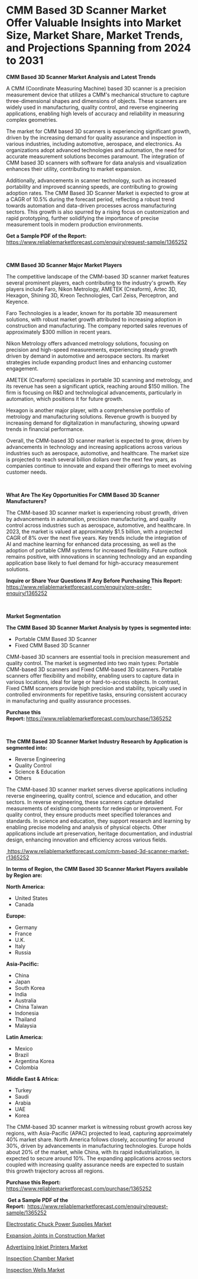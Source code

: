 <p><h1>CMM Based 3D Scanner Market Offer Valuable Insights into Market Size, Market Share, Market Trends, and Projections Spanning from 2024 to 2031</h1></p><p><strong>CMM Based 3D Scanner Market Analysis and Latest Trends</strong></p>
<p><p>A CMM (Coordinate Measuring Machine) based 3D scanner is a precision measurement device that utilizes a CMM's mechanical structure to capture three-dimensional shapes and dimensions of objects. These scanners are widely used in manufacturing, quality control, and reverse engineering applications, enabling high levels of accuracy and reliability in measuring complex geometries. </p><p>The market for CMM based 3D scanners is experiencing significant growth, driven by the increasing demand for quality assurance and inspection in various industries, including automotive, aerospace, and electronics. As organizations adopt advanced technologies and automation, the need for accurate measurement solutions becomes paramount. The integration of CMM based 3D scanners with software for data analysis and visualization enhances their utility, contributing to market expansion.</p><p>Additionally, advancements in scanner technology, such as increased portability and improved scanning speeds, are contributing to growing adoption rates. The CMM Based 3D Scanner Market is expected to grow at a CAGR of 10.5% during the forecast period, reflecting a robust trend towards automation and data-driven processes across manufacturing sectors. This growth is also spurred by a rising focus on customization and rapid prototyping, further solidifying the importance of precise measurement tools in modern production environments.</p></p>
<p><strong>Get a Sample PDF of the Report:&nbsp;</strong> <a href="https://www.reliablemarketforecast.com/enquiry/request-sample/1365252?utm_campaign=1159&utm_medium=2&utm_source=Github&utm_content=ia&utm_term=17112024&utm_id=cmm-based-3d-scanner">https://www.reliablemarketforecast.com/enquiry/request-sample/1365252</a></p>
<p>&nbsp;</p>
<p><strong>CMM Based 3D Scanner Major Market Players</strong></p>
<p><p>The competitive landscape of the CMM-based 3D scanner market features several prominent players, each contributing to the industry's growth. Key players include Faro, Nikon Metrology, AMETEK (Creaform), Artec 3D, Hexagon, Shining 3D, Kreon Technologies, Carl Zeiss, Perceptron, and Keyence. </p><p>Faro Technologies is a leader, known for its portable 3D measurement solutions, with robust market growth attributed to increasing adoption in construction and manufacturing. The company reported sales revenues of approximately $300 million in recent years. </p><p>Nikon Metrology offers advanced metrology solutions, focusing on precision and high-speed measurements, experiencing steady growth driven by demand in automotive and aerospace sectors. Its market strategies include expanding product lines and enhancing customer engagement.</p><p>AMETEK (Creaform) specializes in portable 3D scanning and metrology, and its revenue has seen a significant uptick, reaching around $150 million. The firm is focusing on R&D and technological advancements, particularly in automation, which positions it for future growth. </p><p>Hexagon is another major player, with a comprehensive portfolio of metrology and manufacturing solutions. Revenue growth is buoyed by increasing demand for digitalization in manufacturing, showing upward trends in financial performance. </p><p>Overall, the CMM-based 3D scanner market is expected to grow, driven by advancements in technology and increasing applications across various industries such as aerospace, automotive, and healthcare. The market size is projected to reach several billion dollars over the next few years, as companies continue to innovate and expand their offerings to meet evolving customer needs.</p></p>
<p>&nbsp;</p>
<p><strong>What Are The Key Opportunities For CMM Based 3D Scanner Manufacturers?</strong></p>
<p><p>The CMM-based 3D scanner market is experiencing robust growth, driven by advancements in automation, precision manufacturing, and quality control across industries such as aerospace, automotive, and healthcare. In 2023, the market is valued at approximately $1.5 billion, with a projected CAGR of 8% over the next five years. Key trends include the integration of AI and machine learning for enhanced data processing, as well as the adoption of portable CMM systems for increased flexibility. Future outlook remains positive, with innovations in scanning technology and an expanding application base likely to fuel demand for high-accuracy measurement solutions.</p></p>
<p><strong>Inquire or Share Your Questions If Any Before Purchasing This Report:</strong> <a href="https://www.reliablemarketforecast.com/enquiry/pre-order-enquiry/1365252?utm_campaign=1159&utm_medium=2&utm_source=Github&utm_content=ia&utm_term=17112024&utm_id=cmm-based-3d-scanner">https://www.reliablemarketforecast.com/enquiry/pre-order-enquiry/1365252</a></p>
<p>&nbsp;</p>
<p><strong>Market Segmentation</strong></p>
<p><strong>The CMM Based 3D Scanner Market Analysis by types is segmented into:</strong></p>
<p><ul><li>Portable CMM Based 3D Scanner</li><li>Fixed CMM Based 3D Scanner</li></ul></p>
<p><p>CMM-based 3D scanners are essential tools in precision measurement and quality control. The market is segmented into two main types: Portable CMM-based 3D scanners and Fixed CMM-based 3D scanners. Portable scanners offer flexibility and mobility, enabling users to capture data in various locations, ideal for large or hard-to-access objects. In contrast, Fixed CMM scanners provide high precision and stability, typically used in controlled environments for repetitive tasks, ensuring consistent accuracy in manufacturing and quality assurance processes.</p></p>
<p><strong>Purchase this Report:&nbsp;</strong><a href="https://www.reliablemarketforecast.com/purchase/1365252?utm_campaign=1159&utm_medium=2&utm_source=Github&utm_content=ia&utm_term=17112024&utm_id=cmm-based-3d-scanner">https://www.reliablemarketforecast.com/purchase/1365252</a></p>
<p>&nbsp;</p>
<p><strong>The CMM Based 3D Scanner Market Industry Research by Application is segmented into:</strong></p>
<p><ul><li>Reverse Engineering</li><li>Quality Control</li><li>Science & Education</li><li>Others</li></ul></p>
<p><p>The CMM-based 3D scanner market serves diverse applications including reverse engineering, quality control, science and education, and other sectors. In reverse engineering, these scanners capture detailed measurements of existing components for redesign or improvement. For quality control, they ensure products meet specified tolerances and standards. In science and education, they support research and learning by enabling precise modeling and analysis of physical objects. Other applications include art preservation, heritage documentation, and industrial design, enhancing innovation and efficiency across various fields.</p></p>
<p><a href="https://www.reliablemarketforecast.com/cmm-based-3d-scanner-market-r1365252?utm_campaign=1159&utm_medium=2&utm_source=Github&utm_content=ia&utm_term=17112024&utm_id=cmm-based-3d-scanner">&nbsp;https://www.reliablemarketforecast.com/cmm-based-3d-scanner-market-r1365252</a></p>
<p><strong>In terms of Region, the CMM Based 3D Scanner Market Players available by Region are:</strong></p>
<p>
    <p> <strong> North America: </strong>
        <ul>
            <li>United States</li>
            <li>Canada</li>
        </ul>
        </p> 
    <p> <strong> Europe: </strong>
        <ul>
            <li>Germany</li>
            <li>France</li>
            <li>U.K.</li>
            <li>Italy</li>
            <li>Russia</li>
        </ul>
        </p> 
    <p> <strong> Asia-Pacific: </strong>
        <ul>
            <li>China</li>
            <li>Japan</li>
            <li>South Korea</li>
            <li>India</li>
            <li>Australia</li>
            <li>China Taiwan</li>
            <li>Indonesia</li>
            <li>Thailand</li>
            <li>Malaysia</li>
        </ul>
        </p> 
    <p> <strong> Latin America: </strong>
        <ul>
            <li>Mexico</li>
            <li>Brazil</li>
            <li>Argentina Korea</li>
            <li>Colombia</li>
        </ul>
        </p> 
    <p> <strong> Middle East & Africa: </strong>
        <ul>
            <li>Turkey</li>
            <li>Saudi</li>
            <li>Arabia</li>
            <li>UAE</li>
            <li>Korea</li>
        </ul>
    </p>
    </p>
<p><p>The CMM-based 3D scanner market is witnessing robust growth across key regions, with Asia-Pacific (APAC) projected to lead, capturing approximately 40% market share. North America follows closely, accounting for around 30%, driven by advancements in manufacturing technologies. Europe holds about 20% of the market, while China, with its rapid industrialization, is expected to secure around 10%. The expanding applications across sectors coupled with increasing quality assurance needs are expected to sustain this growth trajectory across all regions.</p></p>
<p><strong>Purchase this Report: </strong><a href="https://www.reliablemarketforecast.com/purchase/1365252?utm_campaign=1159&utm_medium=2&utm_source=Github&utm_content=ia&utm_term=17112024&utm_id=cmm-based-3d-scanner">https://www.reliablemarketforecast.com/purchase/1365252</a></p>
<p>&nbsp;<strong>Get a Sample PDF of the Report:&nbsp;&nbsp;</strong><a href="https://www.reliablemarketforecast.com/enquiry/request-sample/1365252?utm_campaign=1159&utm_medium=2&utm_source=Github&utm_content=ia&utm_term=17112024&utm_id=cmm-based-3d-scanner">https://www.reliablemarketforecast.com/enquiry/request-sample/1365252</a></p>
<p><strong></strong></p>
<p><p><a href="https://issuu.com/reportprime-2/docs/electrostatic-chuck-power-supplies-_8d500d59ea2f3e?utm_campaign=1159&utm_medium=2&utm_source=Github&utm_content=ia&utm_term=17112024&utm_id=cmm-based-3d-scanner">Electrostatic Chuck Power Supplies Market</a></p><p><a href="https://issuu.com/reportprime-2/docs/expansion-joints-in-construction-ma_8bcee1f8b873f5?utm_campaign=1159&utm_medium=2&utm_source=Github&utm_content=ia&utm_term=17112024&utm_id=cmm-based-3d-scanner">Expansion Joints in Construction Market</a></p><p><a href="https://github.com/ChiragRP21/Market-Research-Report-List-6/blob/main/advertising-inkjet-printers-market.md?utm_campaign=1159&utm_medium=2&utm_source=Github&utm_content=ia&utm_term=17112024&utm_id=cmm-based-3d-scanner">Advertising Inkjet Printers Market</a></p><p><a href="https://www.linkedin.com/pulse/inspection-chamber-market-outlook-share-analysis-growth-trends-z2r1f?utm_campaign=1159&utm_medium=2&utm_source=Github&utm_content=ia&utm_term=17112024&utm_id=cmm-based-3d-scanner">Inspection Chamber Market</a></p><p><a href="https://www.linkedin.com/pulse/inspection-wells-market-trends-strategic-insights-2024--a19hf?utm_campaign=1159&utm_medium=2&utm_source=Github&utm_content=ia&utm_term=17112024&utm_id=cmm-based-3d-scanner">Inspection Wells Market</a></p></p>